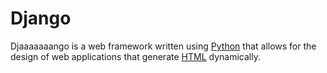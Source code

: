 # Django

Djaaaaaaango is a web framework written using [Python](/wiki/Python) that allows for the design of web applications that generate [HTML](/wiki/HTML) dynamically.
